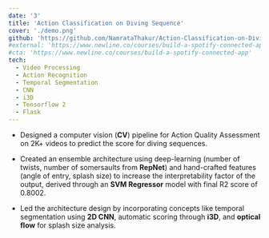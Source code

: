 ```yaml
---
date: '3'
title: 'Action Classification on Diving Sequence'
cover: './demo.png'
github: 'https://github.com/NamrataThakur/Action-Classification-on-Diving-Sequence'
#external: 'https://www.newline.co/courses/build-a-spotify-connected-app'
#cta: 'https://www.newline.co/courses/build-a-spotify-connected-app'
tech:
  - Video Processing
  - Action Recognition
  - Temporal Segmentation
  - CNN
  - i3D
  - Tensorflow 2
  - Flask
---
```


- Designed a computer vision (**CV**) pipeline for Action Quality Assessment on 2K+ videos to predict the score for diving sequences.
  &nbsp;

- Created an ensemble architecture using deep-learning (number of twists, number of somersaults from **RepNet**) and hand-crafted features (angle of entry, splash size) to increase the interpretability factor of the output, derived through an **SVM Regressor** model with final R2 score of 0.8002.
  &nbsp;

- Led the architecture design by incorporating concepts like temporal segmentation using **2D CNN**, automatic scoring through **i3D**, and **optical flow** for splash size analysis.
